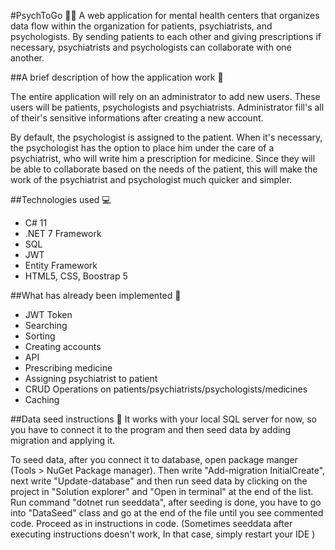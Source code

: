 #PsychToGo 👨‍⚕️
A web application for mental health centers that organizes data flow within the organization for patients, psychiatrists, and psychologists. By sending patients to each other and giving prescriptions if necessary, psychiatrists and psychologists can collaborate with one another. 

##A brief description of how the application work 📑

The entire application will rely on an administrator to add new users. These users will be patients, psychologists and psychiatrists. Administrator fill's all of their's sensitive informations after creating a new account.

By default, the psychologist is assigned to the patient. When it's necessary, the psychologist has the option to place him under the care of a psychiatrist, who will write him a prescription for medicine. Since they will be able to collaborate based on the needs of the patient, this will make the work of the psychiatrist and psychologist much quicker and simpler.

##Technologies used 💻
+ C# 11
+ .NET 7 Framework
+ SQL 
+ JWT 
+ Entity Framework
+ HTML5, CSS, Boostrap 5

##What has already been implemented 🔽
+ JWT Token
+ Searching 
+ Sorting
+ Creating accounts
+ API
+ Prescribing medicine
+ Assigning psychiatrist to patient
+ CRUD Operations on patients/psychiatrists/psychologists/medicines
+ Caching

##Data seed instructions 🌱
It works with your local SQL server for now, so you have to connect it to the program and then seed data by adding migration and applying it.

To seed data, after you connect it to database, open package manger (Tools > NuGet Package manager). Then write "Add-migration InitialCreate", next write "Update-database" and then run seed data by clicking on the project in "Solution explorer" and "Open in terminal" at the end of the list.
Run command "dotnet run seeddata", after seeding is done, you have to go into "DataSeed" class and go at the end of the file until you see commented code. Proceed as in instructions in code.
(Sometimes seeddata after executing instructions doesn't work, In that case, simply restart your IDE )
